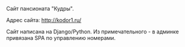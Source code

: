 Сайт пансионата "Кудры".

Адрес сайта: http://kodor1.ru/

Сайт написана на Django/Python. Из примечательного - в админке привязана SPA по управлению номерами. 
